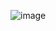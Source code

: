 ![image](https://cloud.githubusercontent.com/assets/25204364/22215601/996e7890-e161-11e6-9210-402a2d2e63b3.jpg)
